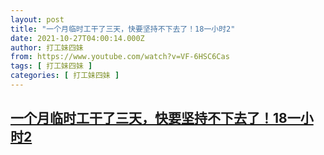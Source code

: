 ```yaml
---
layout: post
title: "一个月临时工干了三天，快要坚持不下去了！18一小时2"
date: 2021-10-27T04:00:14.000Z
author: 打工妹四妹
from: https://www.youtube.com/watch?v=VF-6HSC6Cas
tags: [ 打工妹四妹 ]
categories: [ 打工妹四妹 ]
---
```

<!--1635307214000-->
[一个月临时工干了三天，快要坚持不下去了！18一小时2](https://www.youtube.com/watch?v=VF-6HSC6Cas)
------

<div>

</div>
